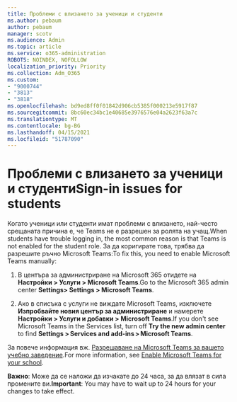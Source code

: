 ```yaml
---
title: Проблеми с влизането за ученици и студенти
ms.author: pebaum
author: pebaum
manager: scotv
ms.audience: Admin
ms.topic: article
ms.service: o365-administration
ROBOTS: NOINDEX, NOFOLLOW
localization_priority: Priority
ms.collection: Adm_O365
ms.custom:
- "9000744"
- "3813"
- "3818"
ms.openlocfilehash: bd9ed8ff0f01842d906cb5385f000213e5917f87
ms.sourcegitcommit: 8bc60ec34bc1e40685e3976576e04a2623f63a7c
ms.translationtype: MT
ms.contentlocale: bg-BG
ms.lasthandoff: 04/15/2021
ms.locfileid: "51787090"
---
```

# <a name="sign-in-issues-for-students"></a><span data-ttu-id="3893f-102">Проблеми с влизането за ученици и студенти</span><span class="sxs-lookup"><span data-stu-id="3893f-102">Sign-in issues for students</span></span>

<span data-ttu-id="3893f-103">Когато ученици или студенти имат проблеми с влизането, най-често срещаната причина е, че Teams не е разрешен за ролята на учащ.</span><span class="sxs-lookup"><span data-stu-id="3893f-103">When students have trouble logging in, the most common reason is that Teams is not enabled for the student role.</span></span> <span data-ttu-id="3893f-104">За да коригирате това, трябва да разрешите ръчно Microsoft Teams:</span><span class="sxs-lookup"><span data-stu-id="3893f-104">To fix this, you need to enable Microsoft Teams manually:</span></span>

1. <span data-ttu-id="3893f-105">В центъра за администриране на Microsoft 365 отидете на **Настройки > Услуги > Microsoft Teams**.</span><span class="sxs-lookup"><span data-stu-id="3893f-105">Go to the Microsoft 365 admin center **Settings> Settings > Microsoft Teams**.</span></span> 

2. <span data-ttu-id="3893f-106">Ако в списъка с услуги не виждате Microsoft Teams, изключете **Изпробвайте новия център за администриране** и намерете **Настройки > Услуги и добавки > Microsoft Teams**.</span><span class="sxs-lookup"><span data-stu-id="3893f-106">If you don't see Microsoft Teams in the Services list, turn off **Try the new admin center** to find **Settings > Services and add-ins > Microsoft Teams**.</span></span> 

<span data-ttu-id="3893f-107">За повече информация вж. [Разрешаване на Microsoft Teams за вашето учебно заведение](https://docs.microsoft.com/microsoft-365/education/intune-edu-trial/enable-microsoft-teams#enable-microsoft-teams-for-your-school-1).</span><span class="sxs-lookup"><span data-stu-id="3893f-107">For more information, see [Enable Microsoft Teams for your school](https://docs.microsoft.com/microsoft-365/education/intune-edu-trial/enable-microsoft-teams#enable-microsoft-teams-for-your-school-1).</span></span> 

<span data-ttu-id="3893f-108">**Важно**: Може да се наложи да изчакате до 24 часа, за да влязат в сила промените ви.</span><span class="sxs-lookup"><span data-stu-id="3893f-108">**Important**: You may have to wait up to 24 hours for your changes to take effect.</span></span>

 

